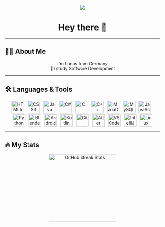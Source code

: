 <div align="center">
  <img src="https://visitor-badge.laobi.icu/badge?page_id=LucasWessel.LucasWessel" />
</div>

# <div align="center">Hey there 👋</div>

---

## 👩‍💻 About Me
<p align="center">
  I'm Lucas from Germany<br>
  🔭 I study Software Development
</p>

---

## 🛠 Languages & Tools
<p align="center">
  <img src="https://cdn.jsdelivr.net/gh/devicons/devicon/icons/html5/html5-original.svg" height="40" alt="HTML5" /> &nbsp;
  <img src="https://cdn.jsdelivr.net/gh/devicons/devicon/icons/css3/css3-original.svg" height="40" alt="CSS3" /> &nbsp;
  <img src="https://cdn.jsdelivr.net/gh/devicons/devicon/icons/java/java-original.svg" height="40" alt="Java" /> &nbsp;
  <img src="https://cdn.jsdelivr.net/gh/devicons/devicon/icons/csharp/csharp-original.svg" height="40" alt="C#" /> &nbsp;
  <img src="https://cdn.jsdelivr.net/gh/devicons/devicon/icons/c/c-original.svg" height="40" alt="C" /> &nbsp;
  <img src="https://cdn.jsdelivr.net/gh/devicons/devicon/icons/cplusplus/cplusplus-original.svg" height="40" alt="C++" /> &nbsp;
  <img src="https://cdn.jsdelivr.net/gh/devicons/devicon/icons/mariadb/mariadb-original.svg" height="40" alt="MariaDB" /> &nbsp;
  <img src="https://cdn.jsdelivr.net/gh/devicons/devicon/icons/mysql/mysql-original.svg" height="40" alt="MySQL" /> &nbsp;
  <img src="https://cdn.jsdelivr.net/gh/devicons/devicon/icons/javascript/javascript-original.svg" height="40" alt="JavaScript" /> &nbsp;
  <img src="https://cdn.jsdelivr.net/gh/devicons/devicon/icons/python/python-original.svg" height="40" alt="Python" /> &nbsp;
  <img src="https://cdn.jsdelivr.net/gh/devicons/devicon/icons/blender/blender-original.svg" height="40" alt="Blender" /> &nbsp;
  <img src="https://cdn.jsdelivr.net/gh/devicons/devicon/icons/android/android-original.svg" height="40" alt="Android" /> &nbsp;
  <img src="https://cdn.jsdelivr.net/gh/devicons/devicon/icons/kotlin/kotlin-original.svg" height="40" alt="Kotlin" /> &nbsp;
  <img src="https://cdn.jsdelivr.net/gh/devicons/devicon/icons/git/git-original.svg" height="40" alt="Git" /> &nbsp;
  <img src="https://cdn.jsdelivr.net/gh/devicons/devicon/icons/aftereffects/aftereffects-original.svg" height="40" alt="After Effects" /> &nbsp;
  <img src="https://cdn.jsdelivr.net/gh/devicons/devicon/icons/vscode/vscode-original.svg" height="40" alt="VSCode" /> &nbsp;
  <img src="https://cdn.jsdelivr.net/gh/devicons/devicon/icons/intellij/intellij-original.svg" height="40" alt="IntelliJ IDEA" /> &nbsp;
  <img src="https://cdn.jsdelivr.net/gh/devicons/devicon/icons/linux/linux-original.svg" height="40" alt="Linux" />
</p>

---

## 🔥 My Stats
<p align="center">
  <img src="https://streak-stats.demolab.com?user=LucasWessel&locale=en&mode=daily&theme=dark&hide_border=false&border_radius=5&order=3" height="220" alt="GitHub Streak Stats" />
</p>
